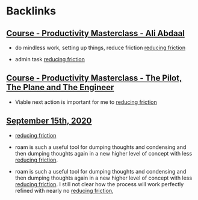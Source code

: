 
# Backlinks
## [Course - Productivity Masterclass - Ali Abdaal](<Course - Productivity Masterclass - Ali Abdaal.md>)
- do mindless work, setting up things, reduce friction [reducing friction](<reducing friction.md>)

- admin task [reducing friction](<reducing friction.md>)

## [Course - Productivity Masterclass - The Pilot, The Plane and The Engineer](<Course - Productivity Masterclass - The Pilot, The Plane and The Engineer.md>)
- Viable next action is important for me to [reducing friction](<reducing friction.md>)

## [September 15th, 2020](<September 15th, 2020.md>)
- [reducing friction](<reducing friction.md>)

- roam is such a useful tool for dumping thoughts and condensing and then dumping thoughts again in a new higher level of concept with less [reducing friction](<reducing friction.md>).

- roam is such a useful tool for dumping thoughts and condensing and then dumping thoughts again in a new higher level of concept with less [reducing friction](<reducing friction.md>). I still not clear how the process will work perfectly refined with nearly no [reducing friction](<reducing friction.md>),

